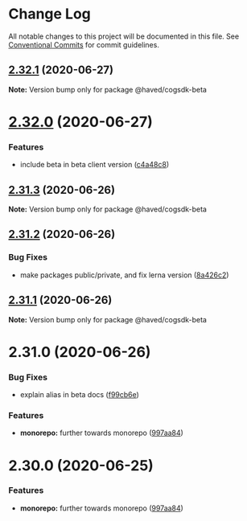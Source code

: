 # Change Log

All notable changes to this project will be documented in this file.
See [Conventional Commits](https://conventionalcommits.org) for commit guidelines.

## [2.32.1](https://github.com/haved/cognite-sdk-js/compare/@haved/cogsdk-beta@2.32.0...@haved/cogsdk-beta@2.32.1) (2020-06-27)

**Note:** Version bump only for package @haved/cogsdk-beta





# [2.32.0](https://github.com/haved/cognite-sdk-js/compare/@haved/cogsdk-beta@2.31.3...@haved/cogsdk-beta@2.32.0) (2020-06-27)


### Features

* include beta in beta client version ([c4a48c8](https://github.com/haved/cognite-sdk-js/commit/c4a48c8a62e0bf61db19838ab8820b45d01b7782))





## [2.31.3](https://github.com/haved/cognite-sdk-js/compare/@haved/cogsdk-beta@2.31.2...@haved/cogsdk-beta@2.31.3) (2020-06-26)

**Note:** Version bump only for package @haved/cogsdk-beta





## [2.31.2](https://github.com/haved/cognite-sdk-js/compare/@haved/cogsdk-beta@2.31.0...@haved/cogsdk-beta@2.31.2) (2020-06-26)


### Bug Fixes

* make packages public/private, and fix lerna version ([8a426c2](https://github.com/haved/cognite-sdk-js/commit/8a426c218309cd3d228f1eda00cf1ae14ea39bcb))





## [2.31.1](https://github.com/haved/cognite-sdk-js/compare/@haved/cogsdk-beta@2.31.0...@haved/cogsdk-beta@2.31.1) (2020-06-26)

**Note:** Version bump only for package @haved/cogsdk-beta





# 2.31.0 (2020-06-26)


### Bug Fixes

* explain alias in beta docs ([f99cb6e](https://github.com/haved/cognite-sdk-js/commit/f99cb6ef2e7fff1bb9a1138ecf2e7729648678db))


### Features

* **monorepo:** further towards monorepo ([997aa84](https://github.com/haved/cognite-sdk-js/commit/997aa845217516a2bdf20ec1b569ba911a1b2e60))





# 2.30.0 (2020-06-25)


### Features

* **monorepo:** further towards monorepo ([997aa84](https://github.com/cognitedata/cognite-sdk-js/commit/997aa845217516a2bdf20ec1b569ba911a1b2e60))
